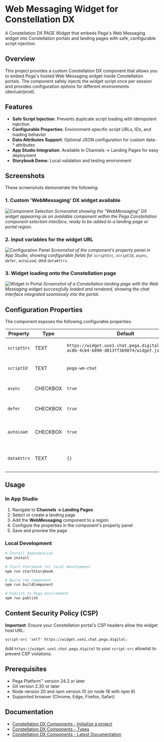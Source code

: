 # Web Messaging Widget for Constellation DX

A Constellation DX PAGE Widget that embeds Pega's Web Messaging widget into Constellation portals and landing pages with safe, configurable script injection.

## Overview

This project provides a custom Constellation DX component that allows you to embed Pega's hosted Web Messaging widget inside Constellation portals. The component safely injects the widget script once per session and provides configuration options for different environments (dev/uat/prod).

## Features

- **Safe Script Injection**: Prevents duplicate script loading with idempotent injection
- **Configurable Properties**: Environment-specific script URLs, IDs, and loading behavior
- **Data Attributes Support**: Optional JSON configuration for custom data-* attributes
- **App Studio Integration**: Available in Channels → Landing Pages for easy deployment
- **Storybook Demo**: Local validation and testing environment

## Screenshots

These screenshots demonstrate the following:

### 1. Custom 'WebMessaging' DX widget available

![Component Selection](docs/screenshots/component-selection.png)
*Screenshot showing the "WebMessaging" DX widget appearing as an available component within the Pega Constellation component selection interface, ready to be added to a landing page or portal region.*

### 2. Input variables for the widget URL

![Configuration Panel](docs/screenshots/configuration-panel.png)
*Screenshot of the component's property panel in App Studio, showing configurable fields for `scriptSrc`, `scriptId`, `async`, `defer`, `autoLoad`, and `dataAttrs`.*

### 3. Widget loading onto the Constellation page

![Widget in Portal](docs/screenshots/widget-in-portal.png)
*Screenshot of a Constellation landing page with the Web Messaging widget successfully loaded and rendered, showing the chat interface integrated seamlessly into the portal.*

## Configuration Properties

The component exposes the following configurable properties:

| Property | Type | Default | Description |
|----------|------|---------|-------------|
| `scriptSrc` | TEXT | `https://widget.use1.chat.pega.digital/e03b7c71-ac8b-4cb4-b890-d813ff3b9074/widget.js` | URL of the widget script |
| `scriptId` | TEXT | `pega-wm-chat` | ID attribute of the script tag |
| `async` | CHECKBOX | `true` | Whether to set async on script |
| `defer` | CHECKBOX | `true` | Whether to set defer on script |
| `autoLoad` | CHECKBOX | `true` | Whether to auto-load script on mount |
| `dataAttrs` | TEXT | `{}` | JSON map of data-* attributes to apply |

## Usage

### In App Studio

1. Navigate to **Channels → Landing Pages**
2. Select or create a landing page
3. Add the **WebMessaging** component to a region
4. Configure the properties in the component's property panel
5. Save and preview the page

### Local Development

```bash
# Install dependencies
npm install

# Start Storybook for local development
npm run startStorybook

# Build the component
npm run buildComponent

# Publish to Pega environment
npm run publish
```

## Content Security Policy (CSP)

**Important**: Ensure your Constellation portal's CSP headers allow the widget host URL:

```
script-src 'self' https://widget.use1.chat.pega.digital;
```

Add `https://widget.use1.chat.pega.digital` to your `script-src` allowlist to prevent CSP violations.

## Prerequisites

- Pega Platform™ version 24.2 or later
- Git version 2.30 or later
- Node version 20 and npm version 10 (or node 18 with npm 8)
- Supported browser (Chrome, Edge, Firefox, Safari)

## Documentation

- [Constellation DX Components - Initialize a project](https://docs.pega.com/bundle/constellation-dx-components/page/constellation-dx-components/custom-components/initialize-project.html)
- [Constellation DX Components - Types](https://docs.pega.com/bundle/constellation-dx-components/page/constellation-dx-components/custom-components/types-constellation-dx-components.html)
- [Constellation DX Components - Latest Documentation](https://docs.pega.com/bundle/constellation-dx-components/page/constellation-dx-components/custom-components/whats-new-constellation-dx-component-builder.html)